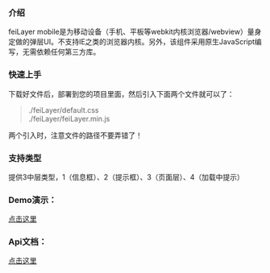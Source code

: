 ### 介绍
feiLayer mobile是为移动设备（手机、平板等webkit内核浏览器/webview）量身定做的弹层UI。不支持IE之类的浏览器内核。另外，该组件采用原生JavaScript编写，无需依赖任何第三方库。

### 快速上手
下载好文件后，部署到您的项目里面，然后引入下面两个文件就可以了：
> ./feiLayer/default.css<br /> 
./feiLayer/feiLayer.min.js

两个引入时，注意文件的路径不要弄错了！


### 支持类型
提供3中层类型，1（信息框）、2（提示框）、3（页面层）、4（加载中提示）

### Demo演示：
[点击这里](http://ui.xfei.me/mobile/)

### Api文档：
[点击这里](http://ui.xfei.me/mobile/api.html)